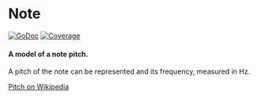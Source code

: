 # Note

[![GoDoc](https://godoc.org/github.com/go-music-theory/music-theory/note?status.svg)](https://godoc.org/github.com/go-music-theory/music-theory/note) [![Coverage](https://img.shields.io/badge/coverage-100%-brightgreen.svg?style=flat)](https://gocover.io/github.com/go-music-theory/music-theory/note)

#### A model of a note pitch.

A pitch of the note can be represented and its frequency, measured in Hz.

[Pitch on Wikipedia](https://en.wikipedia.org/wiki/Pitch_(music))
